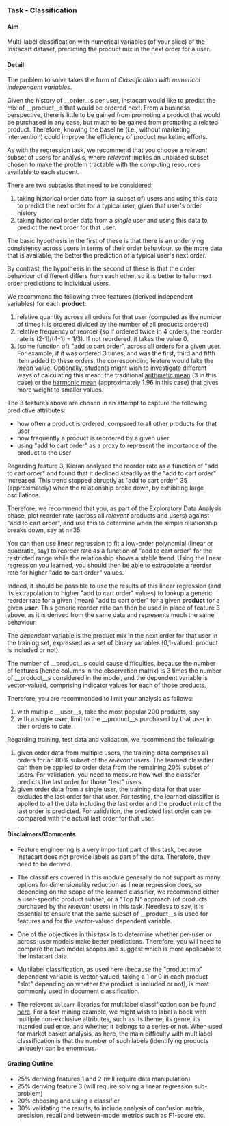 ### Task - Classification 

#### Aim

Multi-label classification with numerical variables (of your slice) of the
Instacart dataset, predicting the product mix in the next order for a user.

#### Detail

The problem to solve takes the form of _Classification with numerical
independent variables_.

Given the history of __order__s per user, Instacart would like to predict the
mix of __product__s that would be ordered next. From a business perspective,
there is little to be gained from promoting a product that would be purchased
in any case, but much to be gained from promoting a related product. Therefore,
knowing the baseline (i.e., without marketing intervention) could improve the
efficiency of product marketing efforts.

As with the regression task, we recommend that you choose a _relevant_ subset
of users for analysis, where _relevant_ implies an unbiased subset chosen to
make the problem tractable with the computing resources available to each
student.

There are two subtasks that need to be considered:
1. taking historical order data from (a subset of) users and using this data to
   predict the next order for a typical user, given that user's order history
2. taking historical order data from a _single_ user and using this data to
   predict the next order for that user.

The basic hypothesis in the first of these is that there is an underlying
consistency across users in terms of their order behaviour, so the more data
that is available, the better the prediction of a typical user's next order.

By contrast, the hypothesis in the second of these is that the order behaviour
of different differs from each other, so it is better to tailor next order
predictions to individual users.

We recommend the following three features (derived independent variables) for
each __product__:

1. relative quantity across all orders for that user (computed as the number of
   times it is ordered divided by the number of all products ordered)
2. relative frequency of reorder (so if ordered twice in 4 orders, the reorder
   rate is (2-1)/(4-1) = 1/3). If not reordered, it takes the value 0.
3. (some function of) "add to cart order", across all orders for a given user.
   For example, if it was ordered 3 times, and was the first, third and fifth
   item added to these orders, the corresponding feature would take the _mean_
   value. Optionally, students might wish to investigate different ways of
   calculating this mean: the traditional [arithmetic
   mean](https://en.wikipedia.org/wiki/Arithmetic_mean) (3 in this case) or the
   [harmonic mean](https://en.wikipedia.org/wiki/Harmonic_mean) (approximately
   1.96 in this case) that gives more weight to smaller values.

The 3 features above are chosen in an attempt to capture the following
predictive attributes:
* how often a product is ordered, compared to all other products for that user
* how frequently a product is reordered by a given user
* using "add to cart order" as a proxy to represent the importance of the
  product to the user

Regarding feature 3, Kieran analysed the reorder rate as a function of "add to
cart order" and found that it declined steadily as the "add to cart order"
increased. This trend stopped abruptly at "add to cart order" 35
(approximately) when the relationship broke down, by exhibiting large
oscillations.

Therefore, we recommend that you, as part of the Exploratory Data Analysis
phase, plot reorder rate (across all _relevant_ products and users) against
"add to cart order", and use this to determine when the simple relationship
breaks down, say at n=35.

You can then use linear regression to fit a low-order polynomial (linear or
quadratic, say) to reorder rate as a function of "add to cart order" for the
restricted range while the relationship shows a stable trend. Using the linear
regression you learned, you should then be able to extrapolate a reorder rate
for higher "add to cart order" values.

Indeed, it should be possible to use the results of this linear regression (and
its extrapolation to higher "add to cart order" values) to lookup a generic
reorder rate for a given (mean) "add to cart order" for a given __product__ for
a given __user__. This generic reorder rate can then be used in place of
feature 3 above, as it is derived from the same data and represents much the
same behaviour.

The _dependent_ variable is the product mix in the next order for that user in
the training set, expressed as a set of binary variables (0,1-valued: product
is included or not).

The number of __product__s could cause difficulties, because the number of
features (hence columns in the observation matrix) is 3 times the number of
__product__s considered in the model, and the dependent variable is
vector-valued, comprising indicator values for each of those products.

Therefore, you are recommended to limit your analysis as follows:
1. with multiple __user__s, take the most popular 200 products, say
2. with a single __user__, limit to the __product__s purchased by that user in
   their orders to date.

Regarding training, test data and validation, we recommend the following:

1. given order data from multiple users, the training data comprises all orders
   for an 80% subset of the _relevant_ users. The learned classifier can then
   be applied to order data from the remaining 20% subset of users. For
   validation, you need to measure how well the classifer predicts the last
   order for those "test" users.
2. given order data from a single user, the training data for that user
   excludes the last order for that user. For testing, the learned classifier
   is applied to all the data including the last order and the __product__ mix
   of the last order is predicted. For validation, the predicted last order can
   be compared with the actual last order for that user.

#### Disclaimers/Comments

* Feature engineering is a very important part of this task, because Instacart
  does not provide labels as part of the data. Therefore, they need to be
  derived.
 
* The classifiers covered in this module generally do not support as many
  options for dimensionality reduction as linear regression does, so depending
  on the scope of the learned classifier, we recommend either a user-specific
  product subset, or a "Top N" approach (of products purchased by the
  _relevant_ users) in this task.  Needless to say, it is essential to ensure
  that the same subset of __product__s is used for features and for the
  vector-valued dependent variable.

* One of the objectives in this task is to determine whether per-user or
  across-user models make better predictions. Therefore, you will need to
  compare the two model scopes and suggest which is more applicable to the
  Instacart data.

* Multilabel classification, as used here (because the "product mix" dependent
  variable is vector-valued, taking a 1 or 0 in each product "slot" depending
  on whether the product is included or not), is most commonly used in document
  classification.
  
* The relevant `sklearn` libraries for multilabel classification can be found
  [here](http://scikit-learn.org/stable/modules/multiclass.html). For a text
  mining example, we might wish to label a book with multiple non-exclusive
  attributes, such as its theme, its genre, its intended audience, and whether
  it belongs to a series or not. When used for market basket analysis, as here,
  the main difficulty with multilabel classification is that the number of such
  labels (identifying products uniquely) can be enormous.

#### Grading Outline

 * 25% deriving features 1 and 2 (will require data manipulation)
 * 25% deriving feature 3 (will require solving a linear regression
   sub-problem)
 * 20% choosing and using a classifier
 * 30% validating the results, to include analysis of confusion matrix,
   precision, recall and between-model metrics such as F1-score etc.

